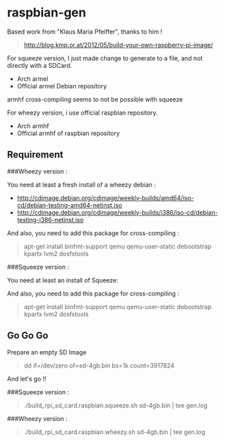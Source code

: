 raspbian-gen
============

Based work from "Klaus Maria Pfeiffer", thanks to him !
> http://blog.kmp.or.at/2012/05/build-your-own-raspberry-pi-image/

For squeeze version, I just made change to generate to a file, and not directly with a SDCard. 

* Arch armel
* Official armel Debian repository

armhf cross-compiling seems to not be possible with squeeze

For wheezy version, i use official raspbian repository.

* Arch armhf
* Official armhf of raspbian repository

Requirement
-----------

###Wheezy version :

You need at least a fresh install of a wheezy debian :

* http://cdimage.debian.org/cdimage/weekly-builds/amd64/iso-cd/debian-testing-amd64-netinst.iso
* http://cdimage.debian.org/cdimage/weekly-builds/i386/iso-cd/debian-testing-i386-netinst.iso

And also, you need to add this package for cross-compiling :

> apt-get install binfmt-support qemu qemu-user-static debootstrap kpartx lvm2 dosfstools

###Squeeze version :

You need at least an install of Squeeze:

And also, you need to add this package for cross-compiling :

> apt-get install binfmt-support qemu qemu-user-static debootstrap kpartx lvm2 dosfstools

Go Go Go
--------

Prepare an empty SD Image

> dd if=/dev/zero of=sd-4gb.bin bs=1k count=3917824

And let's go !! 

###Squeeze version :

> ./build_rpi_sd_card.raspbian.squeeze.sh sd-4gb.bin | tee gen.log

###Wheezy version :

> ./build_rpi_sd_card.raspbian.wheezy.sh sd-4gb.bin | tee gen.log
